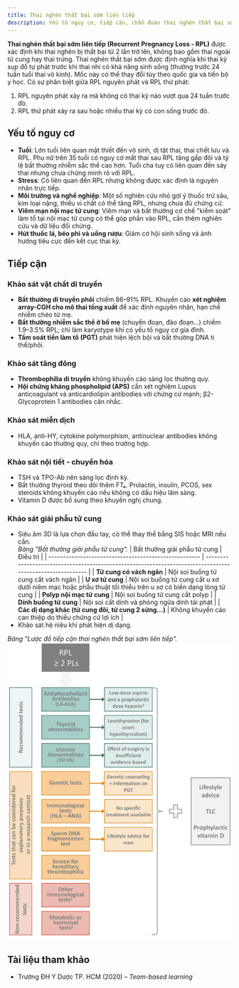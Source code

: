 ```yaml
---
title: Thai nghén thất bại sớm liên tiếp
description: Yếu tố nguy cơ, tiếp cận, chẩn đoán thai nghén thất bại sớm liên tiếp.
---
```


**Thai nghén thất bại sớm liên tiếp (Recurrent Pregnancy Loss - RPL)** được xác định khi thai nghén bị thất bại từ 2 lần trở lên, không bao gồm thai ngoài tử cung hay thai trứng. Thai nghén thất bại sớm được định nghĩa khi thai kỳ sụp đổ tự phát trước khi thai nhi có khả năng sinh sống (thường trước 24 tuần tuổi thai vô kinh). Mốc này có thể thay đổi tùy theo quốc gia và tiến bộ y học. Có sự phân biệt giữa RPL nguyên phát và RPL thứ phát:

1. RPL nguyên phát xảy ra mà không có thai kỳ nào vượt qua 24 tuần trước đó.
2. RPL thứ phát xảy ra sau hoặc nhiều thai kỳ có con sống trước đó.

## Yếu tố nguy cơ

- **Tuổi**: Lớn tuổi liên quan mật thiết đến vô sinh, dị tật thai, thai chết lưu và RPL. Phụ nữ trên 35 tuổi có nguy cơ mất thai sau RPL tăng gấp đôi và tỷ lệ bất thường nhiễm sắc thể cao hơn. Tuổi cha tuy có liên quan đến sảy thai nhưng chưa chứng minh rõ với RPL.
- **Stress**: Có liên quan đến RPL nhưng không được xác định là nguyên nhân trực tiếp.
- **Môi trường và nghề nghiệp**: Một số nghiên cứu nhỏ gợi ý thuốc trừ sâu, kim loại nặng, thiếu vi chất có thể tăng RPL, nhưng chưa đủ chứng cứ.
- **Viêm mạn nội mạc tử cung**: Viêm mạn và bất thường cơ chế "kiểm soát" làm tổ tại nội mạc tử cung có thể góp phần vào RPL, cần thêm nghiên cứu và dữ liệu đối chứng.
- **Hút thuốc lá, béo phì và uống rượu**: Giảm cơ hội sinh sống và ảnh hưởng tiêu cực đến kết cục thai kỳ.

## Tiếp cận

### Khảo sát vật chất di truyền

- **Bất thường di truyền phôi** chiếm 86–91% RPL. Khuyến cáo **xét nghiệm array-CGH cho mô thai tống xuất** để xác định nguyên nhân, hạn chế nhiễm chéo từ mẹ.
- **Bất thường nhiễm sắc thể ở bố mẹ** (chuyển đoạn, đảo đoạn...) chiếm 1.9–3.5% RPL; chỉ làm karyotype khi có yếu tố nguy cơ gia đình.
- **Tầm soát tiền làm tổ (PGT)** phát hiện lệch bội và bất thường DNA ti thể/phôi.

### Khảo sát tăng đông

- **Thrombophilia di truyền** không khuyến cáo sàng lọc thường quy.
- **Hội chứng kháng phospholipid (APS)** cần xét nghiệm Lupus anticoagulant và anticardiolipin antibodies với chứng cứ mạnh; β2-Glycoprotein 1 antibodies cân nhắc.

### Khảo sát miễn dịch

- HLA, anti-HY, cytokine polymorphism, antinuclear antibodies không khuyến cáo thường quy, chỉ theo trường hợp.

### Khảo sát nội tiết - chuyển hóa

- TSH và TPO-Ab nên sàng lọc định kỳ.
- Bất thường thyroid theo dõi thêm FT₄. Prolactin, insulin, PCOS, sex steroids không khuyến cáo nếu không có dấu hiệu lâm sàng.
- Vitamin D được bổ sung theo khuyến nghị chung.

### Khảo sát giải phẫu tử cung

- Siêu âm 3D là lựa chọn đầu tay, có thể thay thế bằng SIS hoặc MRI nếu cần.<br>
  _Bảng "Bất thường giải phẫu tử cung"._
  | Bất thường giải phẫu tử cung | Điều trị |
  | ----------------------------------------------------- | ---------------------------------------------------------------------------------------------------------- |
  | **Tử cung có vách ngăn** | Nội soi buồng tử cung cắt vách ngăn |
  | **U xơ tử cung** | Nội soi buồng tử cung cắt u xơ dưới niêm mạc hoặc phẫu thuật tối thiểu trên u xơ có biến dạng lòng tử cung |
  | **Polyp nội mạc tử cung** | Nội soi buồng tử cung cắt polyp |
  | **Dính buồng tử cung** | Nội soi cắt dính và phòng ngừa dính tái phát |
  | **Các dị dạng khác (tử cung đôi, tử cung 2 sừng...)** | Không khuyến cáo can thiệp do thiếu chứng cứ lợi ích |
- Khảo sát hệ niệu khi phát hiện dị dạng.

_Bảng "Lược đồ tiếp cận thai nghén thất bại sớm liên tiếp"._
![Lược đồ tiếp cận thai nghén thất bại sớm liên tiếp](./_images/thai-that-bai-som-lien-tiep/luoc-do-tiep-can-thai-nghen-that-bai-som-lien-tiep.png)

## Tài liệu tham khảo

- Trường ĐH Y Dược TP. HCM (2020) – _Team-based learning_
